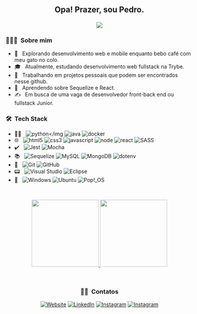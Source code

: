 
<h2 align="center"> 
    <p>Opa! Prazer, sou Pedro.</p>
    <img src="https://uploads-ssl.webflow.com/59e7cc1c17dc6c00018dca35/59ed44ba36e5a00001691bce_hi.gif">
</h2>

<h3> 👨🏻‍💻 &nbsp;Sobre mim </h3>

- 🤔 &nbsp; Explorando desenvolvimento web e mobile enquanto bebo café com meu gato no colo.
- 🎓 &nbsp; Atualmente, estudando desenvolvimento web fullstack na Trybe.
- 💼 &nbsp; Trabalhando em projetos pessoais que podem ser encontrados nesse github.
- 🌱 &nbsp; Aprendendo sobre Sequelize e React.
- ✍️ &nbsp; Em busca de uma vaga de desenvolvedor front-back end ou fullstack Junior.

<h3> 🛠 &nbsp;Tech Stack</h3>

- 👨‍💻 &nbsp;
  <img src='https://img.shields.io/badge/python-3670A0?style=flat&logo=python&logoColor=ffdd54' alt='python'></img
  <img src='https://img.shields.io/badge/java-%23ED8B00.svg?style=flat&logo=java&logoColor=white' alt='java'/>
  <img src='https://img.shields.io/badge/docker-%230db7ed.svg?style=flat&logo=docker&logoColor=white' alt='docker'/>
- 🌐 &nbsp;
  <img src='https://img.shields.io/badge/html5-%23E34F26.svg?style=flat&logo=html5&logoColor=white' alt='html5'/>
  <img src='https://img.shields.io/badge/css3-%231572B6.svg?style=flat&logo=css3&logoColor=white' alt='css3'/>
  <img src='https://img.shields.io/badge/javascript-%23323330.svg?style=flat&logo=javascript&logoColor=%23F7DF1E' alt='javascript'/>
  <img src='https://img.shields.io/badge/node.js-6DA55F?style=flat&logo=node.js&logoColor=white' alt='node'/>
  <img src='https://img.shields.io/badge/react-%2320232a.svg?style=flat&logo=react&logoColor=%2361DAFB' alt='react'/>
  <img src='https://img.shields.io/badge/SASS-hotpink.svg?style=flat&logo=SASS&logoColor=white' alt='SASS'/>
- ✔️ &nbsp;
  <img src='https://img.shields.io/badge/-jest-%23C21325?style=flat&logo=jest&logoColor=white' alt='Jest'/>
  <img src='https://img.shields.io/badge/-mocha-%238D6748?style=flat&logo=mocha&logoColor=white' alt='Mocha'/>
- 📚 &nbsp;
  <img src='https://img.shields.io/badge/Sequelize-52B0E7?style=flat&logo=Sequelize&logoColor=white' alt='Sequelize'/>
  <img src='https://img.shields.io/badge/mysql-%2300f.svg?style=flat&logo=mysql&logoColor=white' alt='MySQL'/>
  <img src='https://img.shields.io/badge/MongoDB-%234ea94b.svg?style=flat&logo=mongodb&logoColor=white' alt='MongoDB'/>
  <img src='https://img.shields.io/badge/.ENV-%234ea94b.svg?style=flat&logo=dotenv&logoColor=white' alt='dotenv'/>
- 🐙 &nbsp;
  ![Git](https://img.shields.io/badge/git-%23F05033.svg?style=flat&logo=git&logoColor=white)
  ![GitHub](https://img.shields.io/badge/github-%23121011.svg?style=flat&logo=github&logoColor=white)
- 📟 &nbsp;
  ![Visual Studio](https://img.shields.io/badge/Visual%20Studio-5C2D91.svg?style=flat&logo=visual-studio&logoColor=white)
  ![Eclipse](https://img.shields.io/badge/Eclipse-FE7A16.svg?style=flat&logo=Eclipse&logoColor=white)
- 🤖 &nbsp;
  ![Windows](https://img.shields.io/badge/Windows-0078D6?style=flat&logo=windows&logoColor=white)
  ![Ubuntu](https://img.shields.io/badge/Ubuntu-E95420?style=flat&logo=ubuntu&logoColor=white)
  ![Pop!\_OS](https://img.shields.io/badge/Pop!_OS-48B9C7?style=flat&logo=Pop!_OS&logoColor=white)

<br/>
<p align="center">
    <a href="https://github.com/AVS1508" >
      <img height="180em" src="https://github-readme-stats.vercel.app/api?username=PedroSehn&theme=dark&show_icons=true" />
      <img height="180em" src="https://github-readme-stats.vercel.app/api/top-langs/?username=PedroSehn&theme=dark&layout=compact" />
    </a>
</p>
<br/>


<h3 align="center"> 🤝🏻 &nbsp;Contatos </h3>
<p align="center">
<a target="_blank" href="https://pedrosehn.github.io/Portifolio-2022/"><img alt="Website" src="https://img.shields.io/badge/Site%20Pessoal-pedrosehn.github.io/Portifolio2022-important.svg?style=flat&logo=googlechrome&logoColor=white"></a>
<a href="https://www.linkedin.com/in/pedrosehn/"><img alt="LinkedIn" src="https://img.shields.io/badge/Linkedin-%230077B5.svg?style=flat&logo=linkedin&logoColor=white"></a>
<a href="https://www.instagram.com/pedro.shu/"><img alt="Instagram" src="https://img.shields.io/badge/Instagram-%23E4405F.svg?style=flat&logo=Instagram&logoColor=white"></a>
<a href="https://wa.me/5551984574823"><img alt="Instagram" src="https://img.shields.io/badge/WhatsApp-25D366?style=flat&logo=whatsapp&logoColor=white"></a>
</p>
